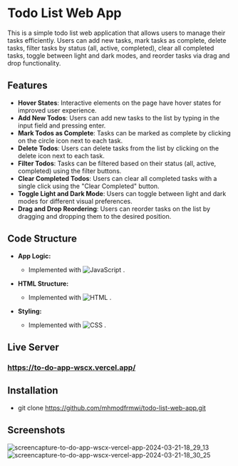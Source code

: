 # Todo List Web App

This is a simple todo list web application that allows users to manage their tasks efficiently. Users can add new tasks, mark tasks as complete, delete tasks, filter tasks by status (all, active, completed), clear all completed tasks, toggle between light and dark modes, and reorder tasks via drag and drop functionality.

## Features

- **Hover States**: Interactive elements on the page have hover states for improved user experience.
- **Add New Todos**: Users can add new tasks to the list by typing in the input field and pressing enter.
- **Mark Todos as Complete**: Tasks can be marked as complete by clicking on the circle icon next to each task.
- **Delete Todos**: Users can delete tasks from the list by clicking on the delete icon next to each task.
- **Filter Todos**: Tasks can be filtered based on their status (all, active, completed) using the filter buttons.
- **Clear Completed Todos**: Users can clear all completed tasks with a single click using the "Clear Completed" button.
- **Toggle Light and Dark Mode**: Users can toggle between light and dark modes for different visual preferences.
- **Drag and Drop Reordering**: Users can reorder tasks on the list by dragging and dropping them to the desired position.

## Code Structure

- **App Logic:**
  - Implemented with ![JavaScript](https://img.shields.io/badge/JavaScript-323330?style=for-the-badge&logo=javascript&logoColor=F7DF1E)&nbsp;.

- **HTML Structure:**
  - Implemented with ![HTML](https://img.shields.io/badge/HTML5-E34F26?style=for-the-badge&logo=html5&logoColor=white)&nbsp;.

- **Styling:**
  -  Implemented with ![CSS](https://img.shields.io/badge/CSS3-1572B6?style=for-the-badge&logo=css3&logoColor=white)&nbsp;.

## Live Server
### https://to-do-app-wscx.vercel.app/

## Installation
- git clone https://github.com/mhmodfrmwi/todo-list-web-app.git

## Screenshots
![screencapture-to-do-app-wscx-vercel-app-2024-03-21-18_29_13](https://github.com/mhmodfrmwi/To-do-App/assets/151141036/6aa7b96a-b0e5-42d7-8638-fe29ee5a2cf6)
![screencapture-to-do-app-wscx-vercel-app-2024-03-21-18_30_25](https://github.com/mhmodfrmwi/To-do-App/assets/151141036/dba7acc3-56e9-434c-8d53-c903a045aaec)

